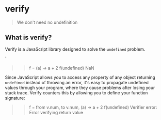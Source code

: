 verify
======

> We don't need no undefinition

## What is verify?

Verify is a JavaScript library designed to solve the `undefined` problem.

`
> > f = (a) -> a + 2
> > f(undefined)
> NaN

Since JavaScript allows you to access any property of any object returning `undefined` instead of throwing an error, it's easy to propagate undefined values through your program, where they cause problems after losing your stack trace. Verify counters this by allowing you to define your function signature:

> > f = from v.num, to v.num, (a) -> a + 2
> > f(undefined)
> Verifier error: Error verifying return value
